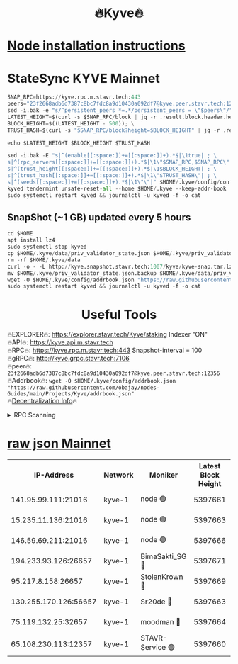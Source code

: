 <h1 align="center"> 🔥Kyve🔥</h1>

[Node installation instructions](https://github.com/obajay/nodes-Guides/tree/main/Projects/Kyve)
=
# StateSync KYVE Mainnet
```python
SNAP_RPC=https://kyve.rpc.m.stavr.tech:443
peers="23f2668adb6d7387c8bc7fdc8a9d10430a092df7@kyve.peer.stavr.tech:12356"
sed -i.bak -e "s/^persistent_peers *=.*/persistent_peers = \"$peers\"/" $HOME/.kyve/config/config.toml
LATEST_HEIGHT=$(curl -s $SNAP_RPC/block | jq -r .result.block.header.height); \
BLOCK_HEIGHT=$((LATEST_HEIGHT - 500)); \
TRUST_HASH=$(curl -s "$SNAP_RPC/block?height=$BLOCK_HEIGHT" | jq -r .result.block_id.hash)

echo $LATEST_HEIGHT $BLOCK_HEIGHT $TRUST_HASH

sed -i.bak -E "s|^(enable[[:space:]]+=[[:space:]]+).*$|\1true| ; \
s|^(rpc_servers[[:space:]]+=[[:space:]]+).*$|\1\"$SNAP_RPC,$SNAP_RPC\"| ; \
s|^(trust_height[[:space:]]+=[[:space:]]+).*$|\1$BLOCK_HEIGHT| ; \
s|^(trust_hash[[:space:]]+=[[:space:]]+).*$|\1\"$TRUST_HASH\"| ; \
s|^(seeds[[:space:]]+=[[:space:]]+).*$|\1\"\"|" $HOME/.kyve/config/config.toml
kyved tendermint unsafe-reset-all --home $HOME/.kyve --keep-addr-book
sudo systemctl restart kyved && journalctl -u kyved -f -o cat
```

## SnapShot (~1 GB) updated every 5 hours
```python
cd $HOME
apt install lz4
sudo systemctl stop kyved
cp $HOME/.kyve/data/priv_validator_state.json $HOME/.kyve/priv_validator_state.json.backup
rm -rf $HOME/.kyve/data
curl -o - -L http://kyve.snapshot.stavr.tech:1007/kyve/kyve-snap.tar.lz4 | lz4 -c -d - | tar -x -C $HOME/.kyve --strip-components 2
mv $HOME/.kyve/priv_validator_state.json.backup $HOME/.kyve/data/priv_validator_state.json
wget -O $HOME/.kyve/config/addrbook.json "https://raw.githubusercontent.com/obajay/nodes-Guides/main/Projects/Kyve/addrbook.json"
sudo systemctl restart kyved && journalctl -u kyved -f -o cat
```

<h1 align="center"> Useful Tools</h1>

🔥EXPLORER🔥:     https://explorer.stavr.tech/Kyve/staking        Indexer "ON" \
🔥API🔥: 			 		https://kyve.api.m.stavr.tech \
🔥RPC🔥:          https://kyve.rpc.m.stavr.tech:443	              Snapshot-interval = 100 \
🔥gRPC🔥:         http://kyve.grpc.stavr.tech:7106 \
🔥peer🔥:					`23f2668adb6d7387c8bc7fdc8a9d10430a092df7@kyve.peer.stavr.tech:12356` \
🔥Addrbook🔥:    ```wget -O $HOME/.kyve/config/addrbook.json "https://raw.githubusercontent.com/obajay/nodes-Guides/main/Projects/Kyve/addrbook.json"``` \
🔥[Decentralization Info](https://github.com/obajay/StateSync-snapshots/tree/main/Projects/Kyve/Decentralization)🔥

<details>
<summary>RPC Scanning</summary>

<h2 align="center"> We scan nodes in real time every 4 hours. And we provide the final result of RPC endpoints.
We cannot influence the operation of these nodes in any way. </h2>


```python
If Voting Power is higher than 0 --> then the Node is a validator of the network and may be subject to attack and be a potential threat to the chain.
```
```python
We marked such validators with a red symbol
```

</details>

[raw json Mainnet](https://rpc-check.kyvem.stavr.tech/kyvem/rpc-kyvem-result.json)
=



<table><tr><th>IP-Address</th><th>Network</th><th>Moniker</th><th>Latest Block Height</th><th>Earliest Block Height</th><th>Catching Up</th><th>Tx Index</th><th>Voting Power</th><th>Scan Time</th></tr><tr><td>141.95.99.111:21016</td><td>kyve-1</td><td>node 🟢</td><td>5397661</td><td>1</td><td>False</td><td>off</td><td>0</td><td>2024-03-17T09:18:38.832525011UTC</td></tr><tr><td>15.235.11.136:21016</td><td>kyve-1</td><td>node 🟢</td><td>5397663</td><td>1</td><td>False</td><td>off</td><td>0</td><td>2024-03-17T09:18:51.662447549UTC</td></tr><tr><td>146.59.69.211:21016</td><td>kyve-1</td><td>node 🟢</td><td>5397666</td><td>1</td><td>False</td><td>off</td><td>0</td><td>2024-03-17T09:19:09.125074058UTC</td></tr><tr><td>194.233.93.126:26657</td><td>kyve-1</td><td>BimaSakti_SG 🔴</td><td>5397671</td><td>2646001</td><td>False</td><td>off</td><td>651</td><td>2024-03-17T09:19:36.892516285UTC</td></tr><tr><td>95.217.8.158:26657</td><td>kyve-1</td><td>StolenKrown 🔴</td><td>5397669</td><td>5193501</td><td>False</td><td>on</td><td>2499</td><td>2024-03-17T09:19:27.883834866UTC</td></tr><tr><td>130.255.170.126:56657</td><td>kyve-1</td><td>Sr20de 🔴</td><td>5397663</td><td>5217201</td><td>False</td><td>off</td><td>5988</td><td>2024-03-17T09:18:52.064510461UTC</td></tr><tr><td>75.119.132.25:32657</td><td>kyve-1</td><td>moodman 🔴</td><td>5397664</td><td>5297664</td><td>False</td><td>off</td><td>6865</td><td>2024-03-17T09:18:54.560025472UTC</td></tr><tr><td>65.108.230.113:12357</td><td>kyve-1</td><td>STAVR-Service 🟢</td><td>5397660</td><td>5397201</td><td>False</td><td>on</td><td>0</td><td>2024-03-17T09:18:32.506111514UTC</td></tr></table>
